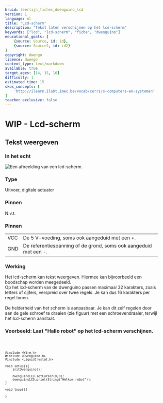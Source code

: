 ```yaml
---
hruid: leerlijn_fiches_dwenguino_lcd
version: 1
language: nl
title: "Lcd-scherm"
description: "Tekst laten verschijnen op het lcd-scherm"
keywords: ["lcd", "lcd-scherm", "fiche", "dwenguino"]
educational_goals: [
    {source: Source, id: id}, 
    {source: Source2, id: id2}
]
copyright: dwengo
licence: dwengo
content_type: text/markdown
available: true
target_ages: [14, 15, 16]
difficulty: 1
estimated_time: 15
skos_concepts: [
    'http://ilearn.ilabt.imec.be/vocab/curr1/s-computers-en-systemen'
]
teacher_exclusive: false
---
```


<div class="dwengo_content fiche">
    <h1 class="title">WIP - Lcd-scherm</h1>
    <h2 class="subtitle">Tekst weergeven</h2>
    <div class="items">
        <div class="info_item item">
            <h3 class="info_item_title">In het echt</h3>
            <p class="info_item_content">
                <img src="img/dwenguino_lcd.png" alt="Een afbeelding van een lcd-scherm." title="Een afbeelding een lcd-scherm."></img>
            </p>
        </div>
        <div class="info_item item">
            <h3 class="info_item_title">Type</h3>
            <p class="info_item_content">
                Uitvoer, digitale actuator 
            </p>
        </div>
        <div class="info_item item">
            <h3 class="info_item_title">Pinnen</h3>
            <p class="info_item_content">
                N.v.t.
            </p>
        </div>
        <div class="info_item item">
            <h3 class="info_item_title">Pinnen</h3>
            <p class="info_item_content">
                <table>
                    <tr><td>VCC</td><td>De 5 V-voeding, soms ook aangeduid met een +.</td></tr>
                    <tr><td>GND</td><td>De referentiespanning of de grond, soms ook aangeduid met een -.</td></tr>
                </table>
            </p>
        </div>
        <div class="info_item item">
            <h3 class="info_item_title">Werking</h3>
            <p class="info_item_content">
                Het lcd-scherm kan tekst weergeven. Hiermee kan bijvoorbeeld een boodschap worden meegedeeld.<br>
                Op het lcd-scherm van de dwenguino passen maximaal 32 karakters, zoals letters of cijfers, verspreid over twee regels. Je kan dus 16 karakters per regel tonen.<br>
                <br>
                De helderheid van het scherm is aanpasbaar. Je kan dit zelf regelen door aan de gele schroef te draaien (zie figuur) met een schroevendraaier, terwijl het lcd-scherm aanstaat.
            </p>
        </div>
        <div class="example_item item">
            <h3 class="example_item_title">Voorbeeld: Laat "Hallo robot" op het lcd-scherm verschijnen.</h3>
            <p class="example_item_content">
<pre>
<code class="language-arduino">
    
    #include <Wire.h>
    #include <Dwenguino.h>
    #include <LiquidCrystal.h>

    void setup(){
        initDwenguino();

        dwenguinoLCD.setCursor(0,0);
        dwenguinoLCD.print(String("Welkom robot"));
    }

    void loop(){
        
    }
</code>
</pre> 
            </p>
        </div>
    </div>
</div>



